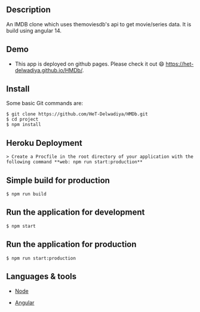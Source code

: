 

## Description

An IMDB clone which uses themoviesdb's api to get movie/series data. It is build using angular 14.

## Demo
 
  * This app is deployed on github pages. Please check it out :smile: https://het-delwadiya.github.io/HMDb/.


## Install

Some basic Git commands are:

```
$ git clone https://github.com/HeT-Delwadiya/HMDb.git
$ cd project
$ npm install
```

## Heroku Deployment

```
> Create a Procfile in the root directory of your application with the following command **web: npm run start:production**
```


## Simple build for production

```
$ npm run build
```

## Run the application for development

```
$ npm start
```

## Run the application for production

```
$ npm run start:production
```

## Languages & tools

- [Node](https://nodejs.org/en/)

- [Angular](https://angular.io/)
